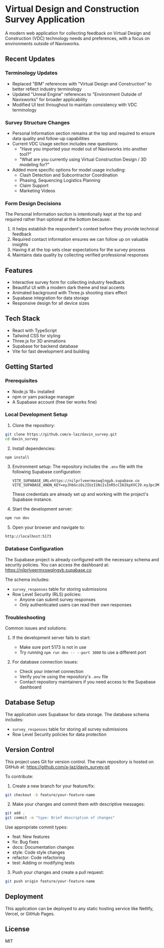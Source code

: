 # Virtual Design and Construction Survey Application

A modern web application for collecting feedback on Virtual Design and Construction (VDC) technology needs and preferences, with a focus on environments outside of Navisworks.

## Recent Updates

### Terminology Updates
- Replaced "BIM" references with "Virtual Design and Construction" to better reflect industry terminology
- Updated "Unreal Engine" references to "Environment Outside of Navisworks" for broader applicability
- Modified UI text throughout to maintain consistency with VDC terminology

### Survey Structure Changes
- Personal Information section remains at the top and required to ensure data quality and follow-up capabilities
- Current VDC Usage section includes new questions:
  - "Have you imported your model out of Navisworks into another tool?"
  - "What are you currently using Virtual Construction Design / 3D modeling for?"
- Added more specific options for model usage including:
  - Clash Detection and Subcontractor Coordination
  - Phasing, Sequencing Logistics Planning
  - Claim Support
  - Marketing Videos

### Form Design Decisions
The Personal Information section is intentionally kept at the top and required rather than optional at the bottom because:
1. It helps establish the respondent's context before they provide technical feedback
2. Required contact information ensures we can follow up on valuable insights
3. Having it at the top sets clear expectations for the survey process
4. Maintains data quality by collecting verified professional responses

## Features

- Interactive survey form for collecting industry feedback
- Beautiful UI with a modern dark theme and teal accents
- Animated background with Three.js shooting stars effect
- Supabase integration for data storage
- Responsive design for all device sizes

## Tech Stack

- React with TypeScript
- Tailwind CSS for styling
- Three.js for 3D animations
- Supabase for backend database
- Vite for fast development and building

## Getting Started

### Prerequisites
- Node.js 18+ installed
- npm or yarn package manager
- A Supabase account (free tier works fine)

### Local Development Setup

1. Clone the repository:
```bash
git clone https://github.com/a-laz/davin_survey.git
cd davin_survey
```

2. Install dependencies:
```bash
npm install
```

3. Environment setup:
   The repository includes the `.env` file with the following Supabase configuration:
   ```
   VITE_SUPABASE_URL=https://nilprlveermxswqlngyb.supabase.co
   VITE_SUPABASE_ANON_KEY=eyJhbGciOiJIUzI1NiIsInR5cCI6IkpXVCJ9.eyJpc3MiOiJzdXBhYmFzZSIsInJlZiI6Im5pbHBybHZlZXJteHN3cWxuZ3liIiwicm9sZSI6ImFub24iLCJpYXQiOjE3NDA5NjU3MzIsImV4cCI6MjA1NjU0MTczMn0.GMyPg_zqI3s2GeMN0gpWmMcZKq_ZMYGgMzFGWYzCmRs
   ```
   These credentials are already set up and working with the project's Supabase instance.

4. Start the development server:
```bash
npm run dev
```

5. Open your browser and navigate to:
```
http://localhost:5173
```

### Database Configuration

The Supabase project is already configured with the necessary schema and security policies. You can access the dashboard at:
https://nilprlveermxswqlngyb.supabase.co

The schema includes:
- `survey_responses` table for storing submissions
- Row Level Security (RLS) policies:
  - Anyone can submit survey responses
  - Only authenticated users can read their own responses

### Troubleshooting

Common issues and solutions:

1. If the development server fails to start:
   - Make sure port 5173 is not in use
   - Try running `npm run dev -- --port 3000` to use a different port

2. For database connection issues:
   - Check your internet connection
   - Verify you're using the repository's `.env` file
   - Contact repository maintainers if you need access to the Supabase dashboard

## Database Setup

The application uses Supabase for data storage. The database schema includes:

- `survey_responses` table for storing all survey submissions
- Row Level Security policies for data protection

## Version Control

This project uses Git for version control. The main repository is hosted on GitHub at:
https://github.com/a-laz/davin_survey.git

To contribute:
1. Create a new branch for your feature/fix:
```bash
git checkout -b feature/your-feature-name
```

2. Make your changes and commit them with descriptive messages:
```bash
git add .
git commit -m "type: Brief description of changes"
```
Use appropriate commit types:
- feat: New features
- fix: Bug fixes
- docs: Documentation changes
- style: Code style changes
- refactor: Code refactoring
- test: Adding or modifying tests

3. Push your changes and create a pull request:
```bash
git push origin feature/your-feature-name
```

## Deployment

This application can be deployed to any static hosting service like Netlify, Vercel, or GitHub Pages.

## License

MIT